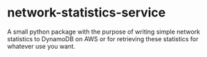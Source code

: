 # network-statistics-service

A small python package with the purpose of writing simple network statistics to DynamoDB on AWS or for retrieving these statistics for whatever use you want.